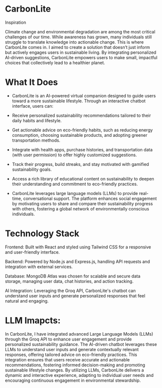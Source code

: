 # CarbonLite

Inspiration

Climate change and environmental degradation are among the most critical challenges of our time. While awareness has grown, many individuals still struggle to translate knowledge into actionable change. This is where CarbonLite comes in. I aimed to create a solution that doesn’t just inform but actively engages users in sustainable living. By integrating personalized AI-driven suggestions, CarbonLite empowers users to make small, impactful choices that collectively lead to a healthier planet.

# What It Does

- CarbonLite is an AI-powered virtual companion designed to guide users toward a more sustainable lifestyle. Through an interactive chatbot interface, users can:

- Receive personalized sustainability recommendations tailored to their daily habits and lifestyle.

- Get actionable advice on eco-friendly habits, such as reducing energy consumption, choosing sustainable products, and adopting greener transportation methods.

- Integrate with health apps, purchase histories, and transportation data (with user permission) to offer highly customized suggestions.

- Track their progress, build streaks, and stay motivated with gamified sustainability goals.

- Access a rich library of educational content on sustainability to deepen their understanding and commitment to eco-friendly practices.

- CarbonLite leverages large language models (LLMs) to provide real-time, conversational support. The platform enhances social engagement by motivating users to share and compare their sustainability progress with others, fostering a global network of environmentally conscious individuals.

# Technology Stack

Frontend: Built with React and styled using Tailwind CSS for a responsive and user-friendly interface.

Backend: Powered by Node.js and Express.js, handling API requests and integration with external services.

Database: MongoDB Atlas was chosen for scalable and secure data storage, managing user data, chat histories, and action tracking.

AI Integration: Leveraging the Groq API, CarbonLite's chatbot can understand user inputs and generate personalized responses that feel natural and engaging.

# LLM Imapcts:

In CarbonLite, I have integrated advanced Large Language Models (LLMs) through the Groq API to enhance user engagement and provide personalized sustainability guidance. The AI-driven chatbot leverages these LLMs to understand user inputs and generate contextually relevant responses, offering tailored advice on eco-friendly practices. This integration ensures that users receive accurate and actionable recommendations, fostering informed decision-making and promoting sustainable lifestyle changes. By utilizing LLMs, CarbonLite delivers a dynamic and interactive experience, adapting to individual user needs and encouraging continuous engagement in environmental stewardship.